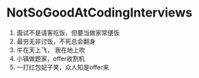 # NotSoGoodAtCodingInterviews

1. 面试不是请客吃饭，但要当做家常便饭
2. 最穷无非讨饭，不死总会翻身
3. 牛在天上飞， 我在地上吹
4. 小镇做题家，offer收割机
5. 一打红包妃子笑，众人知是offer来
